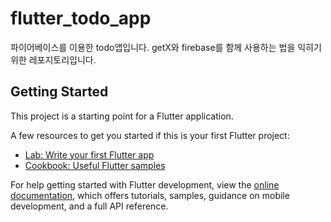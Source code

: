# flutter_todo_app

파이어베이스를 이용한 todo앱입니다. getX와 firebase를 함께 사용하는 법을 익히기 위한 레포지토리입니다.

## Getting Started

This project is a starting point for a Flutter application.

A few resources to get you started if this is your first Flutter project:

- [Lab: Write your first Flutter app](https://docs.flutter.dev/get-started/codelab)
- [Cookbook: Useful Flutter samples](https://docs.flutter.dev/cookbook)

For help getting started with Flutter development, view the
[online documentation](https://docs.flutter.dev/), which offers tutorials,
samples, guidance on mobile development, and a full API reference.
